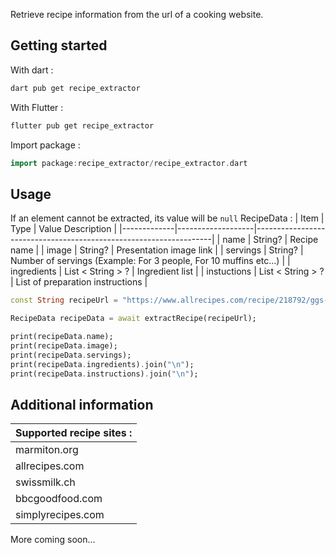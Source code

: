 <!-- 
This README describes the package. If you publish this package to pub.dev,
this README's contents appear on the landing page for your package.

For information about how to write a good package README, see the guide for
[writing package pages](https://dart.dev/guides/libraries/writing-package-pages). 

For general information about developing packages, see the Dart guide for
[creating packages](https://dart.dev/guides/libraries/create-library-packages)
and the Flutter guide for
[developing packages and plugins](https://flutter.dev/developing-packages). 
-->

Retrieve recipe information from the url of a cooking website.

## Getting started
With dart : 
```bash
dart pub get recipe_extractor
```
With Flutter : 
```bash
flutter pub get recipe_extractor
```
Import package :
```dart
import package:recipe_extractor/recipe_extractor.dart
```
## Usage
If an element cannot be extracted, its value will be `null`
RecipeData :
| Item        | Type              | Value Description                                                 |
|-------------|-------------------|-------------------------------------------------------------------|
| name        | String?           | Recipe name                                                       |
| image       | String?           | Presentation image link                                           |
| servings    | String?           | Number of servings (Example: For 3 people, For 10 muffins etc...) |
| ingredients | List < String > ? | Ingredient list                                                   |
| instuctions | List < String > ? | List of preparation instructions                                  |

```dart
const String recipeUrl = "https://www.allrecipes.com/recipe/218792/ggs-chocolate-sheet-cake";

RecipeData recipeData = await extractRecipe(recipeUrl);

print(recipeData.name);
print(recipeData.image);
print(recipeData.servings);
print(recipeData.ingredients).join("\n");
print(recipeData.instructions).join("\n");
```




## Additional information
| Supported recipe sites : |
|--------------------------|
| marmiton.org             |
| allrecipes.com           |
| swissmilk.ch             |
| bbcgoodfood.com          |
| simplyrecipes.com        |

More coming soon...
